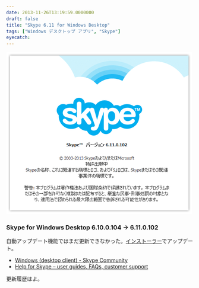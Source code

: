 ```yaml
---
date: 2013-11-26T13:19:59.0000000
draft: false
title: "Skype 6.11 for Windows Desktop"
tags: ["Windows デスクトップ アプリ", "Skype"]
eyecatch: 
---
```

<p><span itemscope itemtype="http://schema.org/Photograph"><img src="20131126131604.png" alt="f:id:daruyanagi:20131126131604p:plain" title="f:id:daruyanagi:20131126131604p:plain" class="hatena-fotolife" itemprop="image"></span><br />
</p>

<div class="section">
<h3>Skype for Windows Desktop 6.10.0.104 → 6.11.0.102</h3>
<p>自動アップデート機能ではまだ更新できなかった。<a href="http://www.skype.com/ja/download-skype/skype-for-windows/">&#x30A4;&#x30F3;&#x30B9;&#x30C8;&#x30FC;&#x30E9;&#x30FC;</a>でアップデート。</p>

<ul>
<li><a href="http://community.skype.com/t5/Windows-desktop-client/bd-p/Windows">Windows (desktop client) - Skype Community</a></li>
<li><a href="https://support.skype.com/en/category/SKYPE_FOR_WINDOWS/">Help for Skype &ndash; user guides, FAQs, customer support</a></li>
</ul><p>更新履歴はよ。</p>

</div>